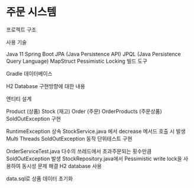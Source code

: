 # 주문 시스템

프로젝트 구조

사용 기술

Java 11
Spring Boot
JPA (Java Persistence API)
JPQL (Java Persistence Query Language)
MapStruct
Pessimistic Locking
빌드 도구

Gradle
데이터베이스

H2 Database
구현방향에 대한 내용

엔티티 설계

Product (상품)
Stock (재고)
Order (주문)
OrderProducts (주문상품)
SoldOutException 구현

RuntimeException 상속
StockService.java 에서 decrease 메서드 호출 시 발생
Multi Threads SoldOutException 동작 단위테스트 구현

OrderServiceTest.java
다수의 쓰레드에서 초과주문되는 횟수만큼 SoldOutException 발생
StockRepository.java에서 Pessimistic write lock을 사용하여 동시성 문제 해결
H2 database 사용

data.sql로 상품 데이터 초기화

